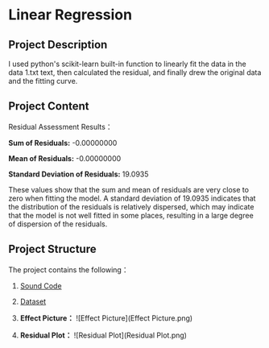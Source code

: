 # Linear Regression

## Project Description

I used python's scikit-learn built-in function to linearly fit the data in the data 1.txt text, then calculated the residual, and finally drew the original data and the fitting curve.


## Project Content

Residual Assessment Results：

**Sum of Residuals:** -0.00000000 

**Mean of Residuals:** -0.00000000

**Standard Deviation of Residuals:** 19.0935  

These values show that the sum and mean of residuals are very close to zero when fitting the model. A standard deviation of 19.0935 indicates that the distribution of the residuals is relatively dispersed, which may indicate that the model is not well fitted in some places, resulting in a large degree of dispersion of the residuals.


## Project Structure

The project contains the following：

1. [Sound Code](../Py%20document/Linear%20Regression.py)

2. [Dataset](../Dataset/data%201.txt)

3. **Effect Picture：**
![Effect Picture](Effect Picture.png)

4. **Residual Plot：**
![Residual Plot](Residual Plot.png)


